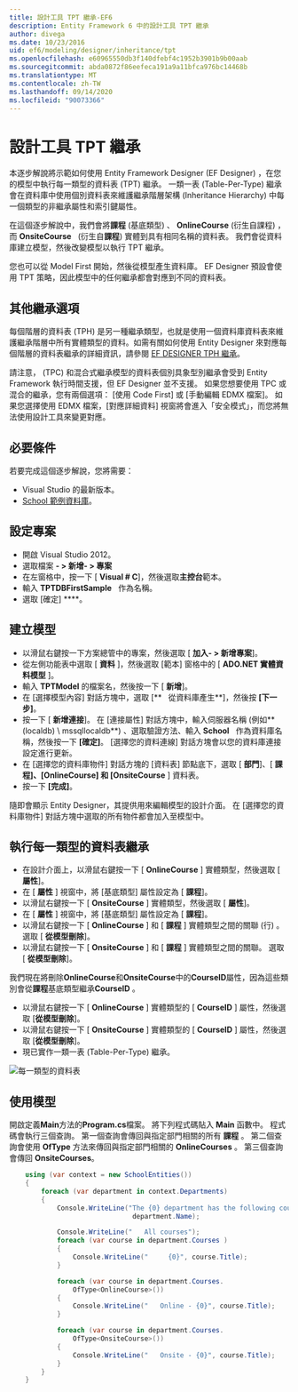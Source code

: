 ```yaml
---
title: 設計工具 TPT 繼承-EF6
description: Entity Framework 6 中的設計工具 TPT 繼承
author: divega
ms.date: 10/23/2016
uid: ef6/modeling/designer/inheritance/tpt
ms.openlocfilehash: e60965550db3f140dfebf4c1952b3901b9b00aab
ms.sourcegitcommit: abda0872f86eefeca191a9a11bfca976bc14468b
ms.translationtype: MT
ms.contentlocale: zh-TW
ms.lasthandoff: 09/14/2020
ms.locfileid: "90073366"
---
```

# <a name="designer-tpt-inheritance"></a>設計工具 TPT 繼承
本逐步解說將示範如何使用 Entity Framework Designer (EF Designer) ，在您的模型中執行每一類型的資料表 (TPT) 繼承。 一類一表 (Table-Per-Type) 繼承會在資料庫中使用個別資料表來維護繼承階層架構 (Inheritance Hierarchy) 中每一個類型的非繼承屬性和索引鍵屬性。

在這個逐步解說中，我們會將**課程** (基底類型) 、 **OnlineCourse** (衍生自課程) ，而 **OnsiteCourse**   (衍生自**課程**) 實體到具有相同名稱的資料表。 我們會從資料庫建立模型，然後改變模型以執行 TPT 繼承。

您也可以從 Model First 開始，然後從模型產生資料庫。 EF Designer 預設會使用 TPT 策略，因此模型中的任何繼承都會對應到不同的資料表。

## <a name="other-inheritance-options"></a>其他繼承選項

每個階層的資料表 (TPH) 是另一種繼承類型，也就是使用一個資料庫資料表來維護繼承階層中所有實體類型的資料。如需有關如何使用 Entity Designer 來對應每個階層的資料表繼承的詳細資訊，請參閱 [EF DESIGNER TPH 繼承](xref:ef6/modeling/designer/inheritance/tph)。 

請注意， (TPC) 和混合式繼承模型的資料表個別具象型別繼承會受到 Entity Framework 執行時間支援，但 EF Designer 並不支援。 如果您想要使用 TPC 或混合的繼承，您有兩個選項： [使用 Code First] 或 [手動編輯 EDMX 檔案]。 如果您選擇使用 EDMX 檔案，[對應詳細資料] 視窗將會進入「安全模式」，而您將無法使用設計工具來變更對應。

## <a name="prerequisites"></a>必要條件

若要完成這個逐步解說，您將需要：

- Visual Studio 的最新版本。
- [School 範例資料庫](xref:ef6/resources/school-database)。

## <a name="set-up-the-project"></a>設定專案

-   開啟 Visual Studio 2012。
-   選取檔案 **- &gt; 新增- &gt; 專案**
-   在左窗格中，按一下 [ **Visual \# C**]，然後選取**主控台**範本。
-   輸入 **TPTDBFirstSample**   作為名稱。
-   選取 [確定] ****。

## <a name="create-a-model"></a>建立模型

-   以滑鼠右鍵按一下方案總管中的專案，然後選取 [ **加入- &gt; 新增專案**]。
-   從左側功能表中選取 [ **資料** ]，然後選取 [範本] 窗格中的 [ **ADO.NET 實體資料模型** ]。
-   輸入 **TPTModel** 的檔案名，然後按一下 [ **新增**]。
-   在 [選擇模型內容] 對話方塊中，選取 [**   從資料庫產生**]，然後按 **[下一步]**。
-   按一下 [ **新增連接**]。
    在 [連接屬性] 對話方塊中，輸入伺服器名稱 (例如** (localdb) \\ mssqllocaldb**) 、選取驗證方法、輸入 **School**   作為資料庫名稱，然後按一下 **[確定]**。
    [選擇您的資料連線] 對話方塊會以您的資料庫連接設定進行更新。
-   在 [選擇您的資料庫物件] 對話方塊的 [資料表] 節點底下，選取 [ **部門**]、[ **課程]、[OnlineCourse] 和 [OnsiteCourse** ] 資料表。
-   按一下 **[完成]**。

隨即會顯示 Entity Designer，其提供用來編輯模型的設計介面。 在 [選擇您的資料庫物件] 對話方塊中選取的所有物件都會加入至模型中。

## <a name="implement-table-per-type-inheritance"></a>執行每一類型的資料表繼承

-   在設計介面上，以滑鼠右鍵按一下 [ **OnlineCourse** ] 實體類型，然後選取 [ **屬性**]。
-   在 [ **屬性** ] 視窗中，將 [基底類型] 屬性設定為 [ **課程**]。
-   以滑鼠右鍵按一下 [ **OnsiteCourse** ] 實體類型，然後選取 [ **屬性**]。
-   在 [ **屬性** ] 視窗中，將 [基底類型] 屬性設定為 [ **課程**]。
-   以滑鼠右鍵按一下 [ **OnlineCourse** ] 和 [ **課程** ] 實體類型之間的關聯 (行) 。
    選取 [ **從模型刪除**]。
-   以滑鼠右鍵按一下 [ **OnsiteCourse** ] 和 [ **課程** ] 實體類型之間的關聯。
    選取 [ **從模型刪除**]。

我們現在將刪除**OnlineCourse**和**OnsiteCourse**中的**CourseID**屬性，因為這些類別會從**課程**基底類型繼承**CourseID** 。

-   以滑鼠右鍵按一下 [ **OnlineCourse** ] 實體類型的 [ **CourseID** ] 屬性，然後選取 [**從模型刪除**]。
-   以滑鼠右鍵按一下 [ **OnsiteCourse** ] 實體類型的 [ **CourseID** ] 屬性，然後選取 [**從模型刪除**]。
-   現已實作一類一表 (Table-Per-Type) 繼承。

![每一類型的資料表](~/ef6/media/tpt.png)

## <a name="use-the-model"></a>使用模型

開啟定義**Main**方法的**Program.cs**檔案。 將下列程式碼貼入 **Main** 函數中。 程式碼會執行三個查詢。 第一個查詢會傳回與指定部門相關的所有 **課程** 。 第二個查詢會使用 **OfType** 方法來傳回與指定部門相關的 **OnlineCourses** 。 第三個查詢會傳回 **OnsiteCourses**。

``` csharp
    using (var context = new SchoolEntities())
    {
        foreach (var department in context.Departments)
        {
            Console.WriteLine("The {0} department has the following courses:",
                               department.Name);

            Console.WriteLine("   All courses");
            foreach (var course in department.Courses )
            {
                Console.WriteLine("     {0}", course.Title);
            }

            foreach (var course in department.Courses.
                OfType<OnlineCourse>())
            {
                Console.WriteLine("   Online - {0}", course.Title);
            }

            foreach (var course in department.Courses.
                OfType<OnsiteCourse>())
            {
                Console.WriteLine("   Onsite - {0}", course.Title);
            }
        }
    }
```
